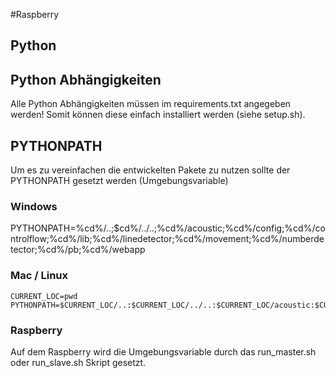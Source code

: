 #Raspberry

## Python
## Python Abhängigkeiten
Alle Python Abhängigkeiten müssen im requirements.txt angegeben werden!
Somit können diese einfach installiert werden (siehe setup.sh).

## PYTHONPATH
Um es zu vereinfachen die entwickelten Pakete zu nutzen sollte der PYTHONPATH gesetzt werden (Umgebungsvariable)

### Windows
PYTHONPATH=%cd%/..;$cd%/../..;%cd%/acoustic;%cd%/config;%cd%/controlflow;%cd%/lib;%cd%/linedetector;%cd%/movement;%cd%/numberdetector;%cd%/pb;%cd%/webapp

### Mac / Linux
```
CURRENT_LOC=pwd
PYTHONPATH=$CURRENT_LOC/..:$CURRENT_LOC/../..:$CURRENT_LOC/acoustic:$CURRENT_LOC/config:$CURRENT_LOC/controlflow:$CURRENT_LOC/lib:$CURRENT_LOC/linedetector:$CURRENT_LOC/movement:$CURRENT_LOC/numberdetector:$CURRENT_LOC/pb:$CURRENT_LOC/webapp
```

### Raspberry
Auf dem Raspberry wird die Umgebungsvariable durch das run_master.sh oder run_slave.sh Skript gesetzt.
